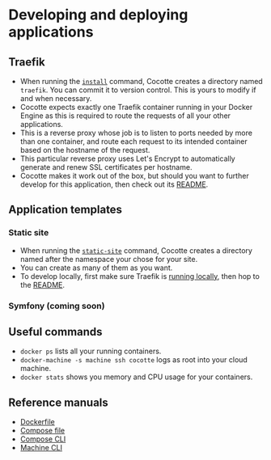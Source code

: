 # Developing and deploying applications

## Traefik
* When running the [`install`](console.md#install) command, Cocotte creates a directory named `traefik`. You can commit it to version control. This is yours to modify if and when necessary.
* Cocotte expects exactly one Traefik container running in your Docker Engine as this is required to route the requests of all your other applications.
* This is a reverse proxy whose job is to listen to ports needed by more than one container, and route each request to its intended container based on the hostname of the request. 
* This particular reverse proxy uses Let's Encrypt to automatically generate and renew SSL certificates per hostname.
* Cocotte makes it work out of the box, but should you want to further develop for this application, then check out its [README](../installer/template/traefik/README.md).

## Application templates

### Static site
* When running the [`static-site`](console.md#static-site) command, Cocotte creates a directory named after the namespace your chose for your site.
* You can create as many of them as you want.
* To develop locally, first make sure Traefik is [running locally](../installer/template/traefik/README.md#develop-locally), then hop to the [README](../installer/template/static/README.md).
	
### Symfony (coming soon)

## Useful commands

* `docker ps` lists all your running containers.
* `docker-machine -s machine ssh cocotte` logs as root into your cloud machine.
* `docker stats` shows you memory and CPU usage for your containers.

## Reference manuals

* [Dockerfile](https://docs.docker.com/engine/reference/builder/)
* [Compose file](https://docs.docker.com/compose/compose-file/)
* [Compose CLI](https://docs.docker.com/compose/reference/overview/)
* [Machine CLI](https://docs.docker.com/machine/reference/)
